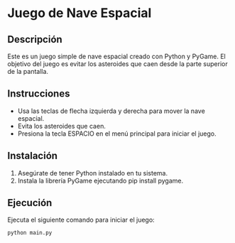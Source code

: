 # Juego de Nave Espacial

## Descripción
Este es un juego simple de nave espacial creado con Python y PyGame. El objetivo del juego es evitar los asteroides que caen desde la parte superior de la pantalla.

## Instrucciones
- Usa las teclas de flecha izquierda y derecha para mover la nave espacial.
- Evita los asteroides que caen.
- Presiona la tecla ESPACIO en el menú principal para iniciar el juego.

## Instalación
1. Asegúrate de tener Python instalado en tu sistema.
2. Instala la librería PyGame ejecutando pip install pygame.

## Ejecución
Ejecuta el siguiente comando para iniciar el juego:
```bash
python main.py